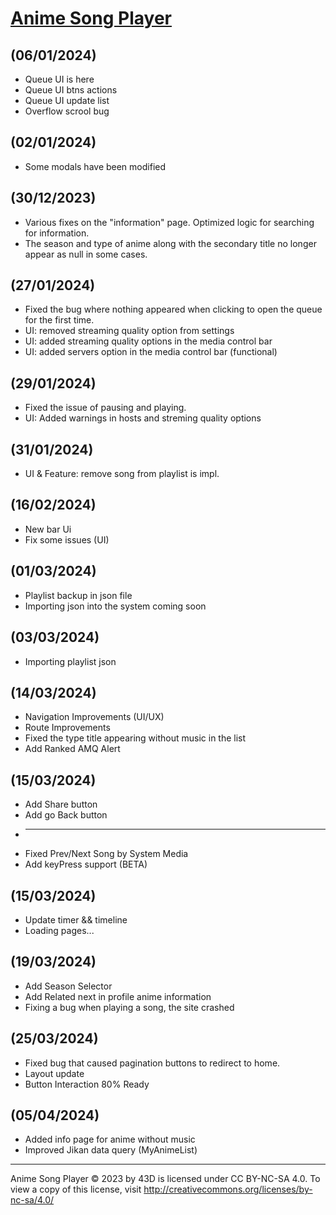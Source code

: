 # [Anime Song Player](https://43d.github.io/player/)


## (06/01/2024)
* Queue UI is here
* Queue UI btns actions
* Queue UI update list
* Overflow scrool bug


## (02/01/2024)
* Some modals have been modified


## (30/12/2023)
* Various fixes on the "information" page. Optimized logic for searching for information.
* The season and type of anime along with the secondary title no longer appear as null in some cases.


## (27/01/2024)
* Fixed the bug where nothing appeared when clicking to open the queue for the first time.
* UI: removed streaming quality option from settings
* UI: added streaming quality options in the media control bar
* UI: added servers option in the media control bar (functional)


## (29/01/2024)
* Fixed the issue of pausing and playing.
* UI: Added warnings in hosts and streming quality options


## (31/01/2024)
* UI & Feature: remove song from playlist is impl.


## (16/02/2024)
* New bar Ui
* Fix some issues  (UI)


## (01/03/2024)
* Playlist backup in json file
* Importing json into the system coming soon


## (03/03/2024)
* Importing playlist json 


## (14/03/2024)
* Navigation Improvements (UI/UX)
* Route Improvements
* Fixed the type title appearing without music in the list
* Add Ranked AMQ Alert


## (15/03/2024)
* Add Share button
* Add go Back button
* -----------
* Fixed Prev/Next Song by System Media
* Add keyPress support (BETA)


## (15/03/2024)
* Update timer && timeline
* Loading pages...


## (19/03/2024)
* Add Season Selector
* Add Related next in profile anime information
* Fixing a bug when playing a song, the site crashed


## (25/03/2024)
* Fixed bug that caused pagination buttons to redirect to home.
* Layout update
* Button Interaction 80% Ready

## (05/04/2024)
* Added info page for anime without music
*  Improved Jikan data query (MyAnimeList)


<hr>

Anime Song Player © 2023 by 43D is licensed under CC BY-NC-SA 4.0. To view a copy of this license, visit http://creativecommons.org/licenses/by-nc-sa/4.0/